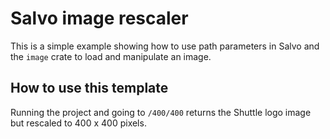 # Salvo image rescaler

This is a simple example showing how to use path parameters in Salvo and the `image` crate to load and manipulate an image.

## How to use this template

Running the project and going to `/400/400` returns the Shuttle logo image but rescaled to 400 x 400 pixels.
